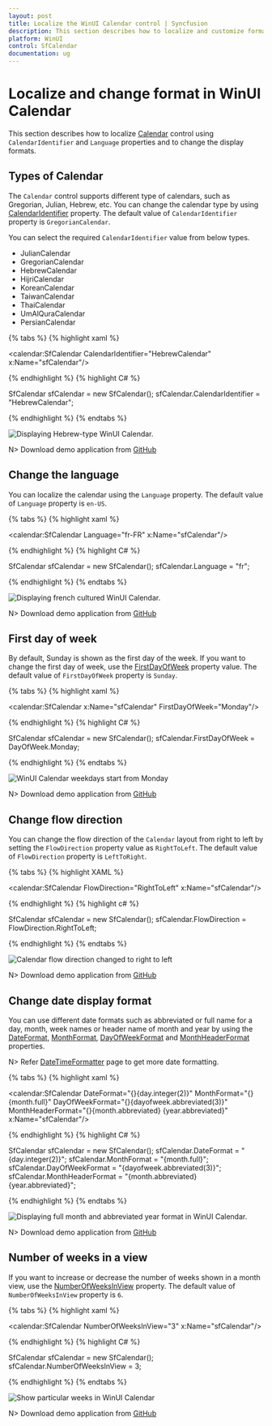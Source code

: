 ```yaml
---
layout: post
title: Localize the WinUI Calendar control | Syncfusion
description: This section describes how to localize and customize formats in Calendar (SfCalendar) control into WinUI application.
platform: WinUI
control: SfCalendar
documentation: ug
---
```


# Localize and change format in WinUI Calendar

This section describes how to localize [Calendar](https://help.syncfusion.com/cr/winui/Syncfusion.UI.Xaml.Calendar.SfCalendar.html) control using `CalendarIdentifier` and `Language` properties and to change the display formats.

## Types of Calendar

The `Calendar` control supports different type of calendars, such as Gregorian, Julian, Hebrew, etc. You can change the calendar type by using [CalendarIdentifier](https://help.syncfusion.com/cr/winui/Syncfusion.UI.Xaml.Calendar.SfCalendar.html#Syncfusion_UI_Xaml_Calendar_SfCalendar_CalendarIdentifier) property. The default value of `CalendarIdentifier` property is `GregorianCalendar`.

You can select the required `CalendarIdentifier` value from below types.
 * JulianCalendar
 * GregorianCalendar
 * HebrewCalendar
 * HijriCalendar
 * KoreanCalendar
 * TaiwanCalendar
 * ThaiCalendar
 * UmAlQuraCalendar
 * PersianCalendar

{% tabs %}
{% highlight xaml %}

<calendar:SfCalendar CalendarIdentifier="HebrewCalendar"
                     x:Name="sfCalendar"/>

{% endhighlight %}
{% highlight C# %}

SfCalendar sfCalendar = new SfCalendar();
sfCalendar.CalendarIdentifier = "HebrewCalendar";

{% endhighlight %}
{% endtabs %}

![Displaying Hebrew-type WinUI Calendar.](Getting-Started_images/CalendarIdentifier.png)

N> Download demo application from [GitHub](https://github.com/SyncfusionExamples/syncfusion-winui-tools-calendar-examples/blob/main/Samples/Formatting)

## Change the language

You can localize the calendar using the `Language` property. The default value of `Language` property is `en-US`.

{% tabs %}
{% highlight xaml %}

<calendar:SfCalendar Language="fr-FR"
                     x:Name="sfCalendar"/>

{% endhighlight %}
{% highlight C# %}

SfCalendar sfCalendar = new SfCalendar();
sfCalendar.Language = "fr";

{% endhighlight %}
{% endtabs %}

![Displaying french cultured WinUI Calendar.](Getting-Started_images/Language.png)

N> Download demo application from [GitHub](https://github.com/SyncfusionExamples/syncfusion-winui-tools-calendar-examples/blob/main/Samples/Formatting)

## First day of week

By default, Sunday is shown as the first day of the week. If you want to change the first day of week, use the [FirstDayOfWeek](https://help.syncfusion.com/cr/winui/Syncfusion.UI.Xaml.Calendar.SfCalendar.html#Syncfusion_UI_Xaml_Calendar_SfCalendar_FirstDayOfWeek) property value. The default value of `FirstDayOfWeek` property is `Sunday`.

{% tabs %}
{% highlight xaml %}

<calendar:SfCalendar x:Name="sfCalendar" 
                     FirstDayOfWeek="Monday"/>

{% endhighlight %}
{% highlight C# %}

SfCalendar sfCalendar = new SfCalendar();
sfCalendar.FirstDayOfWeek = DayOfWeek.Monday;

{% endhighlight %}
{% endtabs %}

![WinUI Calendar weekdays start from Monday](Getting-Started_images/first-day-of-week.png)

N> Download demo application from [GitHub](https://github.com/SyncfusionExamples/syncfusion-winui-tools-calendar-examples/blob/main/Samples/Selection)

## Change flow direction

You can change the flow direction of the `Calendar` layout from right to left by setting the `FlowDirection` property value as `RightToLeft`. The default value of `FlowDirection` property is `LeftToRight`.

{% tabs %}
{% highlight XAML %}

<calendar:SfCalendar FlowDirection="RightToLeft" 
                     x:Name="sfCalendar"/>

{% endhighlight %}
{% highlight c# %}

SfCalendar sfCalendar = new SfCalendar();
sfCalendar.FlowDirection = FlowDirection.RightToLeft;

{% endhighlight %}
{% endtabs %}

![Calendar flow direction changed to right to left](Getting-Started_images/FlowDirection.png)

N> Download demo application from [GitHub](https://github.com/SyncfusionExamples/syncfusion-winui-tools-calendar-examples/blob/main/Samples/Formatting)

## Change date display format

You can use different date formats such as abbreviated or full name for a day, month, week names or header name of month and year by using the [DateFormat](https://help.syncfusion.com/cr/winui/Syncfusion.UI.Xaml.Calendar.SfCalendar.html#Syncfusion_UI_Xaml_Calendar_SfCalendar_DateFormat), [MonthFormat](https://help.syncfusion.com/cr/winui/Syncfusion.UI.Xaml.Calendar.SfCalendar.html#Syncfusion_UI_Xaml_Calendar_SfCalendar_MonthFormat), [DayOfWeekFormat](https://help.syncfusion.com/cr/winui/Syncfusion.UI.Xaml.Calendar.SfCalendar.html#Syncfusion_UI_Xaml_Calendar_SfCalendar_DayOfWeekFormat) and [MonthHeaderFormat](https://help.syncfusion.com/cr/winui/Syncfusion.UI.Xaml.Calendar.SfCalendar.html#Syncfusion_UI_Xaml_Calendar_SfCalendar_MonthHeaderFormat) properties.

N> Refer [DateTimeFormatter](https://docs.microsoft.com/en-us/uwp/api/windows.globalization.datetimeformatting.datetimeformatter?view=winrt-19041) page to get more date formatting.

{% tabs %}
{% highlight xaml %}

<calendar:SfCalendar DateFormat="{}{day.integer(2)}"
                     MonthFormat="{}{month.full}"
                     DayOfWeekFormat="{}{dayofweek.abbreviated(3)}"
                     MonthHeaderFormat="{}{month.abbreviated} {year.abbreviated}‎"
                     x:Name="sfCalendar"/>

{% endhighlight %}
{% highlight C# %}

SfCalendar sfCalendar = new SfCalendar();
sfCalendar.DateFormat = "{day.integer(2)}";
sfCalendar.MonthFormat = "{month.full}";
sfCalendar.DayOfWeekFormat = "{dayofweek.abbreviated(3)}";
sfCalendar.MonthHeaderFormat = "{month.abbreviated} {year.abbreviated}‎";

{% endhighlight %}
{% endtabs %}

![Displaying full month and abbreviated year format in WinUI Calendar.](Getting-Started_images/dateformat.gif)

N> Download demo application from [GitHub](https://github.com/SyncfusionExamples/syncfusion-winui-tools-calendar-examples/blob/main/Samples/Formatting)

## Number of weeks in a view

If you want to increase or decrease the number of weeks shown in a month view, use the [NumberOfWeeksInView](https://help.syncfusion.com/cr/winui/Syncfusion.UI.Xaml.Calendar.SfCalendar.html#Syncfusion_UI_Xaml_Calendar_SfCalendar_NumberOfWeeksInView) property. The default value of `NumberOfWeeksInView` property is `6`.

{% tabs %}
{% highlight xaml %}

<calendar:SfCalendar NumberOfWeeksInView="3"
                     x:Name="sfCalendar"/>

{% endhighlight %}
{% highlight C# %}

SfCalendar sfCalendar = new SfCalendar();
sfCalendar.NumberOfWeeksInView = 3;

{% endhighlight %}
{% endtabs %}

![Show particular weeks in WinUI Calendar](Getting-Started_images/weeks-in-view.png)

N> Download demo application from [GitHub](https://github.com/SyncfusionExamples/syncfusion-winui-tools-calendar-examples/blob/main/Samples/Selection)

